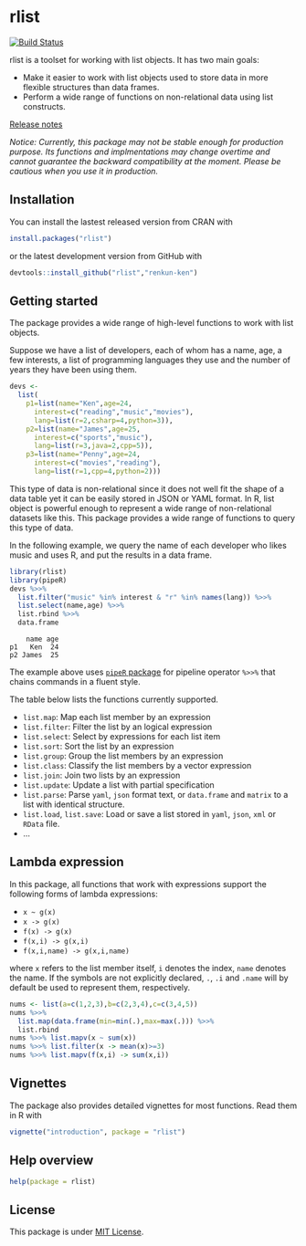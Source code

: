 

# rlist

[![Build Status](https://travis-ci.org/renkun-ken/rlist.png?branch=master)](https://travis-ci.org/renkun-ken/rlist)

rlist is a toolset for working with list objects. It has two main goals:

- Make it easier to work with list objects used to store data in more flexible structures than data frames.
- Perform a wide range of functions on non-relational data using list constructs.

[Release notes](https://github.com/renkun-ken/rlist/releases)

*Notice: Currently, this package may not be stable enough for production purpose. Its functions and implmentations may change overtime and cannot guarantee the backward compatibility at the moment. Please be cautious when you use it in production.*

## Installation

You can install the lastest released version from CRAN with

```r
install.packages("rlist")
```

or the latest development version from GitHub with

```r
devtools::install_github("rlist","renkun-ken")
```

## Getting started

The package provides a wide range of high-level functions to work with list objects.

Suppose we have a list of developers, each of whom has a name, age, a few interests, a list of programming languages they use and the number of years they have been using them.


```r
devs <- 
  list(
    p1=list(name="Ken",age=24,
      interest=c("reading","music","movies"),
      lang=list(r=2,csharp=4,python=3)),
    p2=list(name="James",age=25,
      interest=c("sports","music"),
      lang=list(r=3,java=2,cpp=5)),
    p3=list(name="Penny",age=24,
      interest=c("movies","reading"),
      lang=list(r=1,cpp=4,python=2)))
```

This type of data is non-relational since it does not well fit the shape of a data table yet it can be easily stored in JSON or YAML format. In R, list object is powerful enough to represent a wide range of non-relational datasets like this. This package provides a wide range of functions to query this type of data.

In the following example, we query the name of each developer who likes music and uses R, and put the results in a data frame.


```r
library(rlist)
library(pipeR)
devs %>>% 
  list.filter("music" %in% interest & "r" %in% names(lang)) %>>%
  list.select(name,age) %>>%
  list.rbind %>>%
  data.frame
```

```
    name age
p1   Ken  24
p2 James  25
```

The example above uses [`pipeR` package](http://renkun.me/pipeR/) for pipeline operator `%>>%` that chains commands in a fluent style.

The table below lists the functions currently supported.

- `list.map`: Map each list member by an expression
- `list.filter`: Filter the list by an logical expression
- `list.select`: Select by expressions for each list item
- `list.sort`: Sort the list by an expression
- `list.group`: Group the list members by an expression
- `list.class`: Classify the list members by a vector expression
- `list.join`: Join two lists by an expression
- `list.update`: Update a list with partial specification
- `list.parse`: Parse `yaml`, `json` format text, or `data.frame` and `matrix` to a list with identical structure.
- `list.load`, `list.save`: Load or save a list stored in `yaml`, `json`, `xml` or `RData` file.
- ...

## Lambda expression

In this package, all functions that work with expressions support the following forms of lambda expressions:

- `x ~ g(x)`
- `x -> g(x)`
- `f(x) -> g(x)`
- `f(x,i) -> g(x,i)`
- `f(x,i,name) -> g(x,i,name)`

where `x` refers to the list member itself, `i` denotes the index, `name` denotes the name. If the symbols are not explicitly declared, `.`, `.i` and `.name` will by default be used to represent them, respectively.

```r
nums <- list(a=c(1,2,3),b=c(2,3,4),c=c(3,4,5))
nums %>>%
  list.map(data.frame(min=min(.),max=max(.))) %>>%
  list.rbind
nums %>>% list.mapv(x ~ sum(x))
nums %>>% list.filter(x -> mean(x)>=3)
nums %>>% list.mapv(f(x,i) -> sum(x,i))
```

## Vignettes

The package also provides detailed vignettes for most functions. Read them in R with

```r
vignette("introduction", package = "rlist")
```

## Help overview

```r
help(package = rlist)
```

## License

This package is under [MIT License](http://opensource.org/licenses/MIT).
